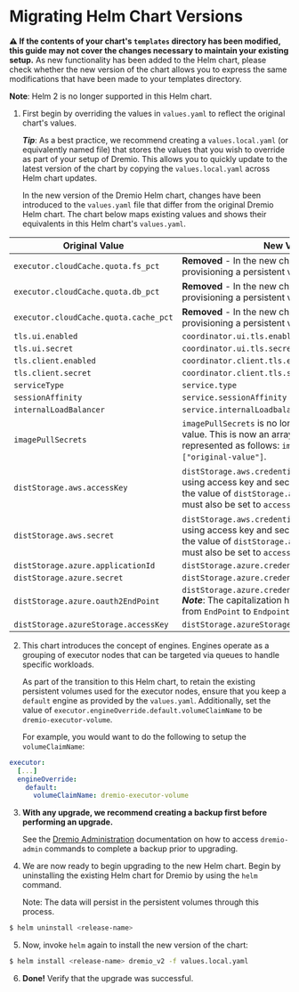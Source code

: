 # Migrating Helm Chart Versions

**⚠️ If the contents of your chart's `templates` directory has been modified, this guide may not cover the changes necessary to maintain your existing setup.** As new functionality has been added to the Helm chart, please check whether the new version of the chart allows you to express the same modifications that have been made to your templates directory.

**Note**: Helm 2 is no longer supported in this Helm chart.

1. First begin by overriding the values in `values.yaml` to reflect the original chart's values.

   ***Tip***: As a best practice, we recommend creating a `values.local.yaml` (or equivalently named file) that stores the values that you wish to override as part of your setup of Dremio. This allows you to quickly update to the latest version of the chart by copying the `values.local.yaml` across Helm chart updates.

   In the new version of the Dremio Helm chart, changes have been introduced to the `values.yaml` file that differ from the original Dremio Helm chart. The chart below maps existing values and shows their equivalents in this Helm chart's `values.yaml`.

| Original Value                        | New Value                                                    |
| ------------------------------------- | ------------------------------------------------------------ |
| `executor.cloudCache.quota.fs_pct`    | **Removed** - In the new chart, we now require provisioning a persistent volume for Cloud Cache. |
| `executor.cloudCache.quota.db_pct`    | **Removed** - In the new chart, we now require provisioning a persistent volume for Cloud Cache. |
| `executor.cloudCache.quota.cache_pct` | **Removed** - In the new chart, we now require provisioning a persistent volume for Cloud Cache. |
| `tls.ui.enabled`                      | `coordinator.ui.tls.enabled`                                 |
| `tls.ui.secret`                       | `coordinator.ui.tls.secret`                                  |
| `tls.client.enabled`                  | `coordinator.client.tls.enabled`                             |
| `tls.client.secret`                   | `coordinator.client.tls.secret`                              |
| `serviceType`                         | `service.type`                                               |
| `sessionAffinity`                     | `service.sessionAffinity`                                    |
| `internalLoadBalancer`                | `service.internalLoadbalancer`                               |
| `imagePullSecrets`                    | `imagePullSecrets` is no longer a string based-value. This is now an array, which can be represented as follows: `imagePullSecrets:  ["original-value"]`. |
| `distStorage.aws.accessKey`           | `distStorage.aws.credentials.accessKey`  ***Note***: If using access key and secret for authentication, the value of `distStorage.aws.authentication` must also be set to `accesskeySecret`. |
| `distStorage.aws.secret`              | `distStorage.aws.credentials.secret` ***Note***: If using access key and secret for authentication, the value of `distStorage.aws.authentication` must also be set to `accesskeySecret`. |
| `distStorage.azure.applicationId`     | `distStorage.azure.credentials.applicationId`                |
| `distStorage.azure.secret`            | `distStorage.azure.credentials.secret`                       |
| `distStorage.azure.oauth2EndPoint`    | `distStorage.azure.credentials.oauth2Endpoint` ***Note***: The capitalization has changed in this value from `EndPoint` to `Endpoint`. |
| `distStorage.azureStorage.accessKey`  | `distStorage.azureStorage.credentials.accessKey`             |

2. This chart introduces the concept of engines. Engines operate as a grouping of executor nodes that can be targeted via queues to handle specific workloads.

   As part of the transition to this Helm chart, to retain the existing persistent volumes used for the executor nodes, ensure that you keep a `default` engine as provided by the `values.yaml`. Additionally, set the value of `executor.engineOverride.default.volumeClaimName` to be `dremio-executor-volume`.

   For example, you would want to do the following to setup the `volumeClaimName`:

```yaml
executor:
  [...]
  engineOverride:
    default:
      volumeClaimName: dremio-executor-volume
```

3. **With any upgrade, we recommend creating a backup first before performing an upgrade.** 

   See the [Dremio Administration](../administration/Dremio-Administration.md) documentation on how to access `dremio-admin` commands to complete a backup prior to upgrading.

4. We are now ready to begin upgrading to the new Helm chart. Begin by uninstalling the existing Helm chart for Dremio by using the `helm` command.

   Note: The data will persist in the persistent volumes through this process.

```bash
$ helm uninstall <release-name>
```

5. Now, invoke `helm` again to install the new version of the chart:

```bash
$ helm install <release-name> dremio_v2 -f values.local.yaml
```

6. **Done!** Verify that the upgrade was successful.